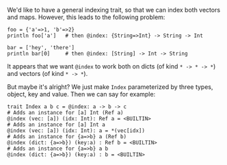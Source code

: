 We'd like to have a general indexing trait, so that we can index both vectors and maps. However, this leads to the following problem:

```
foo = {'a'=>1, 'b'=>2}
println foo['a']   # then @index: {String=>Int} -> String -> Int

bar = ['hey', 'there']
println bar[0]     # then @index: [String] -> Int -> String
```

It appears that we want `@index` to work both on dicts (of kind `* -> * -> *`) and vectors (of kind `* -> *`).

But maybe it's alright? We just make `Index` parameterized by three types, object, key and value. Then we can say for example:

```
trait Index a b c = @index: a -> b -> c
# Adds an instance for [a] Int (Ref a)
@index (vec: [a]) (idx: Int): Ref a = <BUILTIN>
# Adds an instance for [a] Int a
@index (vec: [a]) (idx: Int): a = *(vec[idx])
# Adds an instance for {a=>b} a (Ref b)
@index (dict: {a=>b}) (key:a) : Ref b = <BUILTIN>
# Adds an instance for {a=>b} a b
@index (dict: {a=>b}) (key:a) : b = <BUILTIN>
```

